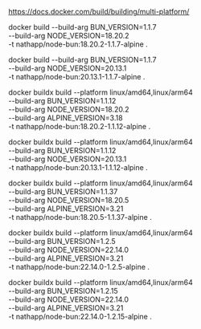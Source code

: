 https://docs.docker.com/build/building/multi-platform/

docker build --build-arg BUN_VERSION=1.1.7 \
             --build-arg NODE_VERSION=18.20.2 \
             -t nathapp/node-bun:18.20.2-1.1.7-alpine .

docker build --build-arg BUN_VERSION=1.1.7 \
             --build-arg NODE_VERSION=20.13.1 \
             -t nathapp/node-bun:20.13.1-1.1.7-alpine .


docker buildx build --platform linux/amd64,linux/arm64 \
             --build-arg BUN_VERSION=1.1.12 \
             --build-arg NODE_VERSION=18.20.2 \
             --build-arg ALPINE_VERSION=3.18 \
             -t nathapp/node-bun:18.20.2-1.1.12-alpine .             

docker buildx build --platform linux/amd64,linux/arm64 \
             --build-arg BUN_VERSION=1.1.12 \
             --build-arg NODE_VERSION=20.13.1 \
             -t nathapp/node-bun:20.13.1-1.1.12-alpine .


docker buildx build --platform linux/amd64,linux/arm64 \
             --build-arg BUN_VERSION=1.1.37 \
             --build-arg NODE_VERSION=18.20.5 \
             --build-arg ALPINE_VERSION=3.21 \
             -t nathapp/node-bun:18.20.5-1.1.37-alpine .          

docker buildx build --platform linux/amd64,linux/arm64 \
             --build-arg BUN_VERSION=1.2.5 \
             --build-arg NODE_VERSION=22.14.0 \
             --build-arg ALPINE_VERSION=3.21 \
             -t nathapp/node-bun:22.14.0-1.2.5-alpine .                     


docker buildx build --platform linux/amd64,linux/arm64 \
             --build-arg BUN_VERSION=1.2.15 \
             --build-arg NODE_VERSION=22.14.0 \
             --build-arg ALPINE_VERSION=3.21 \
             -t nathapp/node-bun:22.14.0-1.2.15-alpine .             